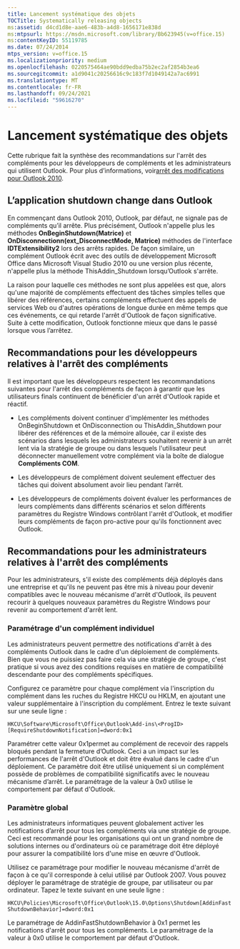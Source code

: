 ```yaml
---
title: Lancement systématique des objets
TOCTitle: Systematically releasing objects
ms:assetid: d4cd1d8e-aae6-483b-a4d8-1656171e838d
ms:mtpsurl: https://msdn.microsoft.com/library/Bb623945(v=office.15)
ms:contentKeyID: 55119785
ms.date: 07/24/2014
mtps_version: v=office.15
ms.localizationpriority: medium
ms.openlocfilehash: 0220575464ae90bdd9edba75b2ec2af2854b3ea6
ms.sourcegitcommit: a1d9041c20256616c9c183f7d1049142a7ac6991
ms.translationtype: MT
ms.contentlocale: fr-FR
ms.lasthandoff: 09/24/2021
ms.locfileid: "59616270"
---
```

# <a name="systematically-releasing-objects"></a>Lancement systématique des objets

Cette rubrique fait la synthèse des recommandations sur l'arrêt des compléments pour les développeurs de compléments et les administrateurs qui utilisent Outlook. Pour plus d’informations, voir[arrêt des modifications pour Outlook 2010](https://msdn.microsoft.com/library/ee720183\(v=office.15\)).

## <a name="add-in-shutdown-changes-in-outlook"></a>L’application shutdown change dans Outlook

En commençant dans Outlook 2010, Outlook, par défaut, ne signale pas de compléments qu’il arrête. Plus précisément, Outlook n'appelle plus les méthodes **OnBeginShutdown(Matrice)** et **OnDisconnectionn(ext\_DisconnectMode, Matrice)** méthodes de l'interface **IDTExtensibility2** lors des arrêts rapides. De façon similaire, un complément Outlook écrit avec des outils de développement Microsoft Office dans Microsoft Visual Studio 2010 ou une version plus récente, n'appelle plus la méthode ThisAddin\_Shutdown lorsqu’Outlook s'arrête. 

La raison pour laquelle ces méthodes ne sont plus appelées est que, alors qu'une majorité de compléments effectuent des tâches simples telles que libérer des références, certains compléments effectuent des appels de services Web ou d'autres opérations de longue durée en même temps que ces événements, ce qui retarde l'arrêt d'Outlook de façon significative. Suite à cette modification, Outlook fonctionne mieux que dans le passé lorsque vous l’arrêtez.

## <a name="recommendations-for-add-in-shutdown-for-developers"></a>Recommandations pour les développeurs relatives à l'arrêt des compléments

Il est important que les développeurs respectent les recommandations suivantes pour l'arrêt des compléments de façon à garantir que les utilisateurs finals continuent de bénéficier d'un arrêt d'Outlook rapide et réactif.

- Les compléments doivent continuer d'implémenter les méthodes OnBeginShutdown et OnDisconnection ou ThisAddin\_Shutdown pour libérer des références et de la mémoire allouée, car il existe des scénarios dans lesquels les administrateurs souhaitent revenir à un arrêt lent via la stratégie de groupe ou dans lesquels l'utilisateur peut déconnecter manuellement votre complément via la boîte de dialogue **Compléments COM**.

- Les développeurs de complément doivent seulement effectuer des tâches qui doivent absolument avoir lieu pendant l’arrêt.

- Les développeurs de compléments doivent évaluer les performances de leurs compléments dans différents scénarios et selon différents paramètres du Registre Windows contrôlant l'arrêt d'Outlook, et modifier leurs compléments de façon pro-active pour qu'ils fonctionnent avec Outlook.

## <a name="recommendations-for-add-in-shutdown-for-it-administrators"></a>Recommandations pour les administrateurs relatives à l'arrêt des compléments

Pour les administrateurs, s'il existe des compléments déjà déployés dans une entreprise et qu'ils ne peuvent pas être mis à niveau pour devenir compatibles avec le nouveau mécanisme d'arrêt d'Outlook, ils peuvent recourir à quelques nouveaux paramètres du Registre Windows pour revenir au comportement d'arrêt lent.

### <a name="individual-add-in-setting"></a>Paramétrage d'un complément individuel

Les administrateurs peuvent permettre des notifications d'arrêt à des compléments Outlook dans le cadre d'un déploiement de compléments. Bien que vous ne puissiez pas faire cela via une stratégie de groupe, c'est pratique si vous avez des conditions requises en matière de compatibilité descendante pour des compléments spécifiques.

Configurez ce paramètre pour chaque complément via l'inscription du complément dans les ruches du Registre HKCU ou HKLM, en ajoutant une valeur supplémentaire à l'inscription du complément. Entrez le texte suivant sur une seule ligne :

`HKCU\Software\Microsoft\Office\Outlook\Add-ins\<ProgID>[RequireShutdownNotification]=dword:0x1`

Paramétrer cette valeur 0x1permet au complément de recevoir des rappels bloqués pendant la fermeture d’Outlook. Ceci a un impact sur les performances de l'arrêt d'Outlook et doit être évalué dans le cadre d'un déploiement. Ce paramètre doit être utilisé uniquement si un complément possède de problèmes de compatibilité significatifs avec le nouveau mécanisme d’arrêt. Le paramétrage de la valeur à 0x0 utilise le comportement par défaut d'Outlook.

### <a name="global-setting"></a>Paramètre global

Les administrateurs informatiques peuvent globalement activer les notifications d’arrêt pour tous les compléments via une stratégie de groupe. Ceci est recommandé pour les organisations qui ont un grand nombre de solutions internes ou d'ordinateurs où ce paramétrage doit être déployé pour assurer la compatibilité lors d'une mise en œuvre d'Outlook.

Utilisez ce paramétrage pour modifier le nouveau mécanisme d'arrêt de façon à ce qu'il corresponde à celui utilisé par Outlook 2007. Vous pouvez déployer le paramétrage de stratégie de groupe, par utilisateur ou par ordinateur. Tapez le texte suivant en une seule ligne :

`HKCU\Policies\Microsoft\Office\Outlook\15.0\Options\Shutdown[AddinFastShutdownBehavior]=dword:0x1`

Le paramétrage de AddinFastShutdownBehavior à 0x1 permet les notifications d'arrêt pour tous les compléments. Le paramétrage de la valeur à 0x0 utilise le comportement par défaut d'Outlook.


